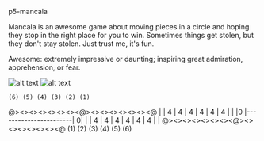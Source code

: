 p5-mancala

Mancala is an awesome game about moving pieces in a circle and hoping they stop in the right place for
you to win. Sometimes things get stolen, but they don't stay stolen. Just trust me, it's fun.

Awesome: extremely impressive or daunting; inspiring great admiration, apprehension, or fear.

![alt text](https://thumbs.dreamstime.com/z/awesome-word-cloud-explosion-background-51481417.jpg)
![alt text](http://www.dadsgamingaddiction.com/wp-content/uploads/2012/06/2-MC.jpg)

    (6) (5) (4) (3) (2) (1)
@><><><><><><><@><><><><><><><@ 
|  | 4 | 4 | 4 | 4 | 4 | 4 |  |
|0 |-----------------------| 0|
|  | 4 | 4 | 4 | 4 | 4 | 4 |  |
@><><><><><><><@><><><><><><><@
    (1) (2) (3) (4) (5) (6)
